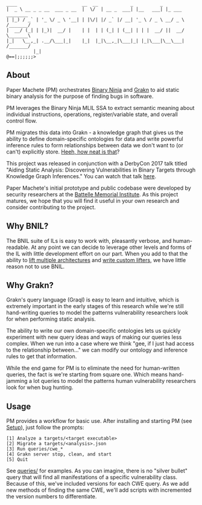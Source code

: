 ```
____                        __  __            _          _           
|  _ \ __ _ _ __  ___ _ __  |  \/  | __ _  ___| |__   ___| |_ ___     ________
| |_) / _` | '_ \/ _ \ '__| | |\/| |/ _` |/ __| '_ \ / _ \ __/ _ \   /_______/
|  __/ (_| | |_)|  __/ |    | |  | | (_| | (__| | | |  __/ ||  __/   \_______\
|_|   \__,_| .__/\___|_|    |_|  |_|\__,_|\___|_| |_|\___|\__\___|   /_______/
          |_|                                                      @==|;;;;;;>
```

## About
Paper Machete (PM) orchestrates [Binary Ninja](https://binary.ninja) and [Grakn](https://grakn.ai) to aid static binary analysis for the purpose of finding bugs in software.

PM leverages the Binary Ninja MLIL SSA to extract semantic meaning about individual instructions, operations, register/variable state, and overall control flow.

PM migrates this data into Grakn - a knowledge graph that gives us the ability to define domain-specific ontologies for data and write powerful inference rules to form relationships between data we don't want to (or can't) explicitly store. [Heeh, how neat is that](https://www.youtube.com/watch?v=Hm3JodBR-vs)?

This project was released in conjunction with a DerbyCon 2017 talk titled "Aiding Static Analysis: Discovering Vulnerabilities in Binary Targets through Knowledge Graph Inferences." You can watch that talk [here](http://www.irongeek.com/i.php?page=videos/derbycon7/t116-aiding-static-analysis-discovering-vulnerabilities-in-binary-targets-through-knowledge-graph-inferences-john-toterhi).

Paper Machete's initial prototype and public codebase were developed by security researchers at the [Battelle Memorial Institute](https://www.battelle.org/government-offerings/national-security/cyber/mission-focused-tools). As this project matures, we hope that you will find it useful in your own research and consider contributing to the project.

## Why BNIL?
The BNIL suite of ILs is easy to work with, pleasantly verbose, and human-readable. At any point we can decide to leverage other levels and forms of the IL with little development effort on our part. When you add to that the ability to [lift multiple architectures](https://binary.ninja/faq/) and [write custom lifters](https://github.com/joshwatson/binaryninja-msp430), we have little reason not to use BNIL.

## Why Grakn?
Grakn's query language (Graql) is easy to learn and intuitive, which is extremely important in the early stages of this research while we're still hand-writing queries to model the patterns vulnerability researchers look for when performing static analysis.

The ability to write our own domain-specific ontologies lets us quickly experiment with new query ideas and ways of making our queries less complex. When we run into a case where we think "gee, if I just had access to the relationship between..." we can modify our ontology and inference rules to get that information.

While the end game for PM is to eliminate the need for human-written queries, the fact is we're starting from square one. Which means hand-jamming a lot queries to model the patterns human vulnerability researchers look for when bug hunting.

## Usage
PM provides a workflow for basic use. After installing and starting PM (see [Setup](https://github.com/cetfor/PaperMachete/wiki/Setup)), just follow the prompts:
```
[1] Analyze a targets/<target executable>
[2] Migrate a targets/<analysis>.json
[3] Run queries/cwe_*
[4] Grakn server stop, clean, and start
[5] Quit
```

See [queries/]() for examples. As you can imagine, there is no "silver bullet" query that will find all manifestations of a specific vulnerability class. Because of this, we've included versions for each CWE query. As we add new methods of finding the same CWE, we'll add scripts with incremented the version numbers to differentiate.